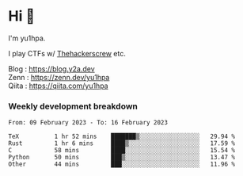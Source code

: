 # Hi 👋

I'm yu1hpa.

I play CTFs w/ [Thehackerscrew](https://www.thehackerscrew.team/) etc.

Blog : https://blog.y2a.dev  
Zenn : https://zenn.dev/yu1hpa  
Qiita : https://qiita.com/yu1hpa  

### Weekly development breakdown

<!--START_SECTION:waka-->

```text
From: 09 February 2023 - To: 16 February 2023

TeX          1 hr 52 mins    ███████▒░░░░░░░░░░░░░░░░░   29.94 %
Rust         1 hr 6 mins     ████▒░░░░░░░░░░░░░░░░░░░░   17.59 %
C            58 mins         ████░░░░░░░░░░░░░░░░░░░░░   15.54 %
Python       50 mins         ███▒░░░░░░░░░░░░░░░░░░░░░   13.47 %
Other        44 mins         ███░░░░░░░░░░░░░░░░░░░░░░   11.96 %
```

<!--END_SECTION:waka-->


